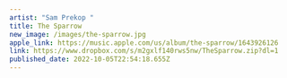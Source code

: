 ```yaml
---
artist: "Sam Prekop "
title: The Sparrow
new_image: /images/the-sparrow.jpg
apple_link: https://music.apple.com/us/album/the-sparrow/1643926126
link: https://www.dropbox.com/s/m2gxlf140rws5nw/TheSparrow.zip?dl=1
published_date: 2022-10-05T22:54:18.655Z
---
```


